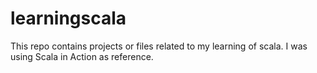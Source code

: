 # learningscala


This repo contains projects or files related to my learning of scala. I was using Scala in Action as reference.